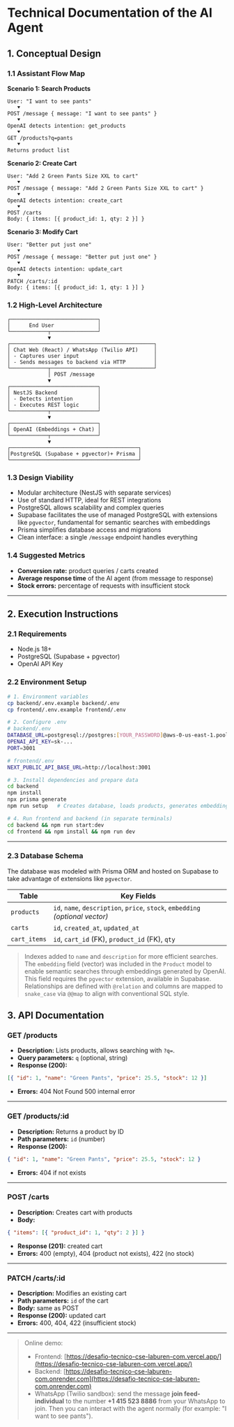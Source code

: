 # Technical Documentation of the AI Agent

## 1. Conceptual Design

### 1.1 Assistant Flow Map

**Scenario 1: Search Products**

```
User: "I want to see pants"
   ⯆
POST /message { message: "I want to see pants" }
   ⯆
OpenAI detects intention: get_products
   ⯆
GET /products?q=pants
   ⯆
Returns product list
```

**Scenario 2: Create Cart**

```
User: "Add 2 Green Pants Size XXL to cart"
   ⯆
POST /message { message: "Add 2 Green Pants Size XXL to cart" }
   ⯆
OpenAI detects intention: create_cart
   ⯆
POST /carts
Body: { items: [{ product_id: 1, qty: 2 }] }
```

**Scenario 3: Modify Cart**

```
User: "Better put just one"
   ⯆
POST /message { message: "Better put just one" }
   ⯆
OpenAI detects intention: update_cart
   ⯆
PATCH /carts/:id
Body: { items: [{ product_id: 1, qty: 1 }] }
```

### 1.2 High-Level Architecture

```
┌────────────────────────────┐
│      End User              │
└────────────┬───────────────┘
             ▼
┌──────────────────────────────────────────────┐
│ Chat Web (React) / WhatsApp (Twilio API)     │
│ - Captures user input                        │
│ - Sends messages to backend via HTTP         │
└────────────┬─────────────────────────────────┘
             │ POST /message
             ▼
┌────────────────────────────┐
│ NestJS Backend             │
│ - Detects intention        │
│ - Executes REST logic      │
└────────────┬───────────────┘
             ▼
┌────────────────────────────┐
│ OpenAI (Embeddings + Chat) │
└────────────┬───────────────┘
             ▼
┌─────────────────────────────────────────┐
│PostgreSQL (Supabase + pgvector)+ Prisma │
└─────────────────────────────────────────┘
```

### 1.3 Design Viability

- Modular architecture (NestJS with separate services)
- Use of standard HTTP, ideal for REST integrations
- PostgreSQL allows scalability and complex queries
- Supabase facilitates the use of managed PostgreSQL with extensions like `pgvector`, fundamental for semantic searches with embeddings
- Prisma simplifies database access and migrations
- Clean interface: a single `/message` endpoint handles everything

### 1.4 Suggested Metrics

- **Conversion rate:** product queries / carts created
- **Average response time** of the AI agent (from message to response)
- **Stock errors:** percentage of requests with insufficient stock

---

## 2. Execution Instructions

### 2.1 Requirements

- Node.js 18+
- PostgreSQL (Supabase + pgvector)
- OpenAI API Key

### 2.2 Environment Setup

```bash
# 1. Environment variables
cp backend/.env.example backend/.env
cp frontend/.env.example frontend/.env

# 2. Configure .env
# backend/.env
DATABASE_URL=postgresql://postgres:[YOUR_PASSWORD]@aws-0-us-east-1.pooler.supabase.com:5432/postgres
OPENAI_API_KEY=sk-...
PORT=3001

# frontend/.env
NEXT_PUBLIC_API_BASE_URL=http://localhost:3001

# 3. Install dependencies and prepare data
cd backend
npm install
npx prisma generate
npm run setup   # Creates database, loads products, generates embeddings

# 4. Run frontend and backend (in separate terminals)
cd backend && npm run start:dev
cd frontend && npm install && npm run dev
```

---

### 2.3 Database Schema

The database was modeled with Prisma ORM and hosted on Supabase to take advantage of extensions like `pgvector`.

| Table        | Key Fields                                                                     |
| ------------ | ------------------------------------------------------------------------------ |
| `products`   | `id`, `name`, `description`, `price`, `stock`, `embedding` _(optional vector)_ |
| `carts`      | `id`, `created_at`, `updated_at`                                               |
| `cart_items` | `id`, `cart_id` (FK), `product_id` (FK), `qty`                                 |

> Indexes added to `name` and `description` for more efficient searches.  
> The `embedding` field (vector) was included in the `Product` model to enable semantic searches through embeddings generated by OpenAI. This field requires the `pgvector` extension, available in Supabase.
> Relationships are defined with `@relation` and columns are mapped to `snake_case` via `@@map` to align with conventional SQL style.

## 3. API Documentation

### GET /products

- **Description:** Lists products, allows searching with `?q=`.
- **Query parameters:** `q` (optional, string)
- **Response (200):**

```json
[{ "id": 1, "name": "Green Pants", "price": 25.5, "stock": 12 }]
```

- **Errors:** 404 Not Found 500 internal error

---

### GET /products/:id

- **Description:** Returns a product by ID
- **Path parameters:** `id` (number)
- **Response (200):**

```json
{ "id": 1, "name": "Green Pants", "price": 25.5, "stock": 12 }
```

- **Errors:** 404 if not exists

---

### POST /carts

- **Description:** Creates cart with products
- **Body:**

```json
{ "items": [{ "product_id": 1, "qty": 2 }] }
```

- **Response (201):** created cart
- **Errors:** 400 (empty), 404 (product not exists), 422 (no stock)

---

### PATCH /carts/\:id

- **Description:** Modifies an existing cart
- **Path parameters:** `id` of the cart
- **Body:** same as POST
- **Response (200):** updated cart
- **Errors:** 400, 404, 422 (insufficient stock)

---

> Online demo:
>
> - Frontend: [https://desafio-tecnico-cse-laburen-com.vercel.app/](https://desafio-tecnico-cse-laburen-com.vercel.app/)
> - Backend: [https://desafio-tecnico-cse-laburen-com.onrender.com](https://desafio-tecnico-cse-laburen-com.onrender.com)
> - WhatsApp (Twilio sandbox): send the message **join feed-individual** to the number **+1 415 523 8886** from your WhatsApp to join. Then you can interact with the agent normally (for example: "I want to see pants").
